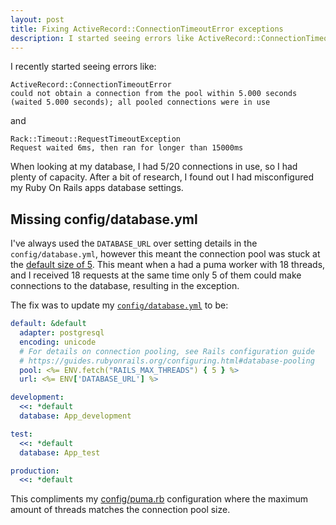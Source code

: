 ```yaml
---
layout: post
title: Fixing ActiveRecord::ConnectionTimeoutError exceptions
description: I started seeing errors like ActiveRecord::ConnectionTimeoutError & Rack::Timeout::RequestTimeoutException, here is how I sorted it.
---
```


I recently started seeing errors like:

```
ActiveRecord::ConnectionTimeoutError
could not obtain a connection from the pool within 5.000 seconds (waited 5.000 seconds); all pooled connections were in use
```

and

```
Rack::Timeout::RequestTimeoutException
Request waited 6ms, then ran for longer than 15000ms 
```

When looking at my database, I had 5/20 connections in use, so I had plenty of capacity. After a bit of research, I found out I had misconfigured my Ruby On Rails apps database settings.

## Missing config/database.yml

I've always used the `DATABASE_URL` over setting details in the `config/database.yml`, however this meant the connection pool was stuck at the [default size of 5](https://api.rubyonrails.org/classes/ActiveRecord/ConnectionAdapters/ConnectionPool.html). This meant when a had a puma worker with 18 threads, and I received 18 requests at the same time only 5 of them could make connections to the database, resulting in the exception.

The fix was to update my [`config/database.yml`](https://github.com/Ruby-Starter-Kits/Docker-Rails-Template/blob/master/config/database.yml) to be:

```yml
default: &default
  adapter: postgresql
  encoding: unicode
  # For details on connection pooling, see Rails configuration guide
  # https://guides.rubyonrails.org/configuring.html#database-pooling
  pool: <%= ENV.fetch("RAILS_MAX_THREADS") { 5 } %>
  url: <%= ENV['DATABASE_URL'] %>

development:
  <<: *default
  database: App_development

test:
  <<: *default
  database: App_test

production:
  <<: *default
```

This compliments my [config/puma.rb](https://github.com/Ruby-Starter-Kits/Docker-Rails-Template/blob/master/config/puma.rb) configuration where the maximum amount of threads matches the connection pool size.
